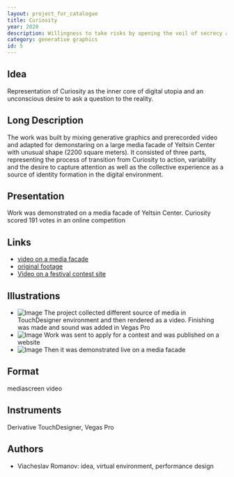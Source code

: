 ```yaml
---
layout: project_for_catalogue
title: Curiosity
year: 2020
description: Willingness to take risks by opening the veil of secrecy and, instead of answering, get even more new questions
category: generative graphics
id: 5
---
```

## Idea

Representation of Curiosity as the inner core of digital utopia and an unconscious desire to ask a question to the reality.

## Long Description

The work was built by mixing generative graphics and prerecorded video and adapted for demonstaring on a large media facade of Yeltsin Center with unusual shape (2200 square meters). It consisted of three parts, representing the process of transition from Curiosity to action, variability and the desire to capture attention as well as the collective experience as a source of identity formation in the digital environment.

## Presentation

Work was demonstrated on a media facade of Yeltsin Center. Curiosity scored 191 votes in an online competition

## Links

- [video on a media facade](https://youtu.be/zy-d7VM8pbI)
- [original footage](https://youtu.be/6RnnbVt7LeY)
- [Video on a festival contest site](https://pixelsfest.com/en/#mediafacade)

## Illustrations

- ![Image]('url') The project collected different source of media in TouchDesigner environment and then rendered as a video. Finishing was made and sound was added in Vegas Pro
- ![Image]('url') Work was sent to apply for a contest and was published on a website
- ![Image]('url') Then it was demonstrated live on a media facade

## Format

mediascreen video

## Instruments

Derivative TouchDesigner, Vegas Pro

## Authors

- Viacheslav Romanov: idea, virtual environment, performance design
